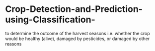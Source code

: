 # Crop-Detection-and-Prediction-using-Classification-
to determine the outcome of the harvest seasons i.e. whether the crop would be healthy (alive), damaged by pesticides, or damaged by other reasons
